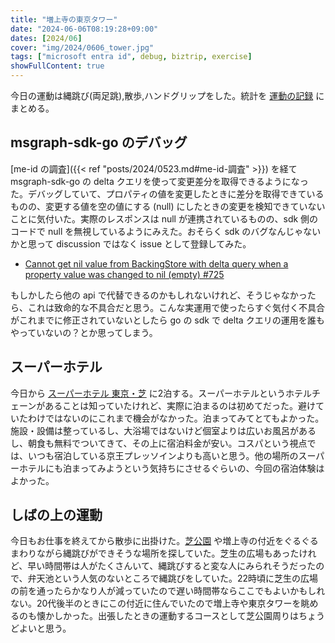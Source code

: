```yaml
---
title: "増上寺の東京タワー"
date: "2024-06-06T08:19:28+09:00"
dates: [2024/06]
cover: "img/2024/0606_tower.jpg"
tags: ["microsoft entra id", debug, biztrip, exercise]
showFullContent: true
---
```


今日の運動は縄跳び(両足跳),散歩,ハンドグリップをした。統計を [運動の記録](https://docs.google.com/spreadsheets/d/1bg85QtM-LciUgey8I79uI7vW2PEwsP6TVdeIRVkACBg/edit?usp=sharing) にまとめる。

## msgraph-sdk-go のデバッグ

[me-id の調査]({{< ref "posts/2024/0523.md#me-id-調査" >}}) を経て msgraph-sdk-go の delta クエリを使って変更差分を取得できるようになった。デバッグしていて、プロパティの値を変更したときに差分を取得できているものの、変更する値を空の値にする (null) にしたときの変更を検知できていないことに気付いた。実際のレスポンスは null が連携されているものの、sdk 側のコードで null を無視しているようにみえた。おそらく sdk のバグなんじゃないかと思って discussion ではなく issue として登録してみた。

* [Cannot get nil value from BackingStore with delta query when a property value was changed to nil (empty) #725](https://github.com/microsoftgraph/msgraph-sdk-go/issues/725)

もしかしたら他の api で代替できるのかもしれないけれど、そうじゃなかったら、これは致命的な不具合だと思う。こんな実運用で使ったらすぐ気付く不具合がこれまでに修正されていないとしたら go の sdk で delta クエリの運用を誰もやっていないの？とか思ってしまう。

## スーパーホテル

今日から [スーパーホテル 東京・芝](https://www.superhotel.co.jp/s_hotels/shiba/) に2泊する。スーパーホテルというホテルチェーンがあることは知っていたけれど、実際に泊まるのは初めてだった。避けていたわけではないのにこれまで機会がなかった。泊まってみてとてもよかった。施設・設備は整っているし、大浴場ではないけど個室よりは広いお風呂があるし、朝食も無料でついてきて、その上に宿泊料金が安い。コスパという視点では、いつも宿泊している京王プレッソインよりも高いと思う。他の場所のスーパーホテルにも泊まってみようという気持ちにさせるぐらいの、今回の宿泊体験はよかった。

## しばの上の運動

今日もお仕事を終えてから散歩に出掛けた。[芝公園](https://www.tokyo-park.or.jp/park/siba/index.html) や増上寺の付近をぐるぐるまわりながら縄跳びができそうな場所を探していた。芝生の広場もあったけれど、早い時間帯は人がたくさんいて、縄跳びすると変な人にみられそうだったので、弁天池という人気のないところで縄跳びをしていた。22時頃に芝生の広場の前を通ったらかなり人が減っていたので遅い時間帯ならここでもよいかもしれない。20代後半のときにこの付近に住んでいたので増上寺や東京タワーを眺めるのも懐かしかった。出張したときの運動するコースとして芝公園周りはちょうどよいと思う。
